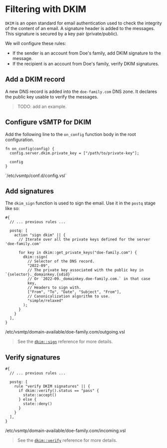 # Filtering with DKIM

`DKIM` is an open standard for email authentication used to check the integrity of the content of an email. A signature header is added to the messages. This signature is secured by a key pair (private/public).

We will configure these rules:

- If the sender is an account from Doe's family, add DKIM signature to the message.
- If the recipient is an account from Doe's family, verify DKIM signatures.

## Add a DKIM record

A new DNS record is added into the `doe-family.com` DNS zone. It declares the public key usable to verify the messages.

> TODO: add an example.

## Configure vSMTP for DKIM

Add the following line to the `on_config` function body in the root configuration.

```rust,ignore
fn on_config(config) {
  config.server.dkim.private_key = ["/path/to/private-key"];

  config
}
```
<p class="ann">  `/etc/vsmtp/conf.d/config.vsl` </p>

## Add signatures

The `dkim_sign` function is used to sign the email. Use it in the `postq` stage like so:

```
#{
  // ... previous rules ...

  postq: [
    action "sign dkim" || {
      // Iterate over all the private keys defined for the server 'doe-family.com'

      for key in dkim::get_private_keys("doe-family.com") {
        dkim::sign(
          // Selector of the DNS record.
          "2022-09",
          // The private key associated with the public key in `{selector}._domainkey.{sdid}`
          // Or `2022-09._domainkey.doe-family.com.` in that case
          key,
          // Headers to sign with.
          ["From", "To", "Date", "Subject", "From"],
          // Canonicalization algorithm to use.
          "simple/relaxed"
        );
      }
    }
  ],
}
```

<p class="ann"> /etc/vsmtp/domain-available/doe-family.com/outgoing.vsl </p>

> See the [`dkim::sign`][sign_dkim_fn_ref] reference for more details.

## Verify signatures

```
#{
  // ... previous rules ...

  postq: [
    rule "verify DKIM signatures" || {
      if dkim::verify().status == "pass" {
        state::accept()
      } else {
        state::deny()
      }
    }
  ],
}
```

<p class="ann"> /etc/vsmtp/domain-available/doe-family.com/incoming.vsl </p>

> See the [`dkim::verify`][verify_dkim_fn_ref] reference for more details.

[verify_dkim_fn_ref]: ../../ref/vSL/api/fn::global::dkim.md
[sign_dkim_fn_ref]: ../../ref/vSL/api/fn::global::dkim.md
